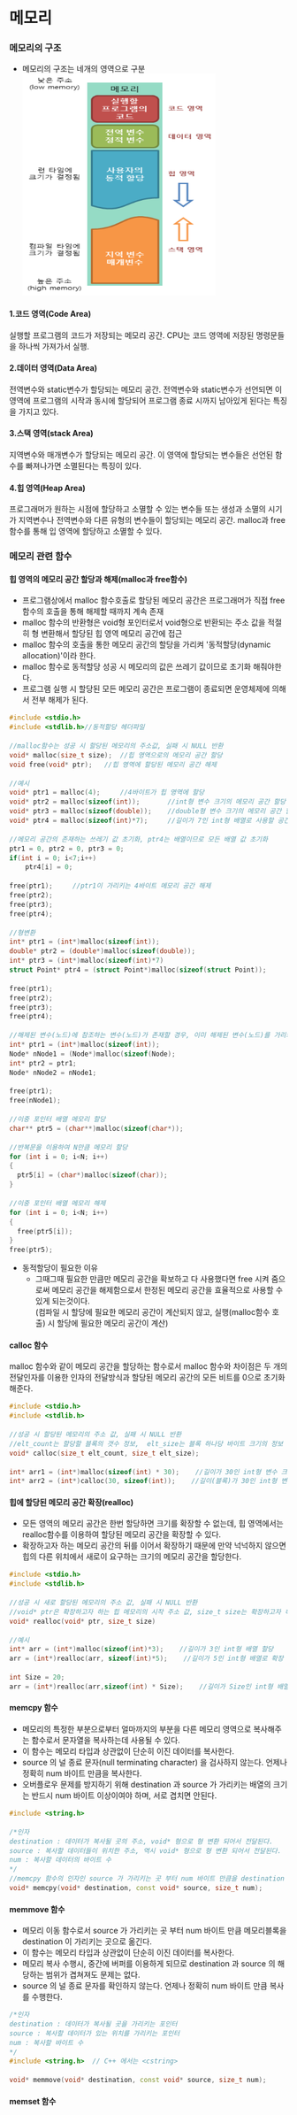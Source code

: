 메모리
===
### 메모리의 구조
* 메모리의 구조는 네개의 영역으로 구분<br/>
<img src="https://github.com/YouAndMeToo3323/TIL/blob/main/C/image/%EB%A9%94%EB%AA%A8%EB%A6%AC_%EA%B5%AC%EC%A1%B0.png" width="350px" height="400px" title="메모리 구조"></img>


#### 1.코드 영역(Code Area)
실행할 프로그램의 코드가 저장되는 메모리 공간. CPU는 코드 영역에 저장된 명령문들을 하나씩 가져가서 실행.

#### 2.데이터 영역(Data Area)
전역변수와 static변수가 할당되는 메모리 공간. 전역변수와 static변수가 선언되면 이 영역에 프로그램의 시작과 동시에 할당되어 프로그램 종료 시까지 남아있게 된다는 특징을 가지고 있다.

#### 3.스택 영역(stack Area)
지역변수와 매개변수가 할당되는 메모리 공간. 이 영역에 할당되는 변수들은 선언된 함수를 빠져나가면 소멸된다는 특징이 있다.

#### 4.힙 영역(Heap Area)
프로그래머가 원하는 시점에 할당하고 소멸할 수 있는 변수들 또는 생성과 소멸의 시기가 지역변수나 전역변수와 다른 유형의 변수들이 할당되는 메모리 공간. malloc과 free함수를 통해 입 영역에 할당하고 소멸할 수 있다.

### 메모리 관련 함수

#### 힙 영역의 메모리 공간 할당과 해제(malloc과 free함수)
* 프로그램상에서 malloc 함수호출로 할당된 메모리 공간은 프로그래머가 직접 free 함수의 호출을 통해 해제할 때까지 계속 존재
* malloc 함수의 반환형은 void형 포인터로서 void형으로 반환되는 주소 값을 적절히 형 변환해서 할당된 힙 영역 메모리 공간에 접근
* malloc 함수의 호출을 통한 메모리 공간의 할당을 가리켜 '동적할당(dynamic allocation)'이라 한다.
* malloc 함수로 동적할당 성공 시 메모리의 값은 쓰레기 값이므로 초기화 해줘야한다.
* 프로그램 실행 시 할당된 모든 메모리 공간은 프로그램이 종료되면 운영체제에 의해서 전부 해제가 된다.
    
```cpp
#include <stdio.h>
#include <stdlib.h>//동적할당 헤더파일

//malloc함수는 성공 시 할당된 메모리의 주소값, 실패 시 NULL 반환
void* malloc(size_t size);	//힙 영역으로의 메모리 공간 할당
void free(void* ptr);	//힙 영역에 할당된 메모리 공간 해제

//예시
void* ptr1 = malloc(4);		//4바이트가 힙 영역에 할당
void* ptr2 = malloc(sizeof(int));		//int형 변수 크기의 메모리 공간 할당
void* ptr3 = malloc(sizeof(double));	//double형 변수 크기의 메모리 공간 할당
void* ptr4 = malloc(sizeof(int)*7);		//길이가 7인 int형 배열로 사용할 공간 마련

//메모리 공간의 존재하는 쓰레기 값 초기화, ptr4는 배열이므로 모든 배열 값 초기화
ptr1 = 0, ptr2 = 0, ptr3 = 0; 
if(int i = 0; i<7;i++)
    ptr4[i] = 0;

free(ptr1);		//ptr1이 가리키는 4바이트 메모리 공간 해제
free(ptr2);
free(ptr3);
free(ptr4);

//형변환
int* ptr1 = (int*)malloc(sizeof(int));
double* ptr2 = (double*)malloc(sizeof(double));
int* ptr3 = (int*)malloc(sizeof(int)*7)
struct Point* ptr4 = (struct Point*)malloc(sizeof(struct Point));

free(ptr1);
free(ptr2);
free(ptr3);
free(ptr4);

//해제된 변수(노드)에 참조하는 변수(노드)가 존재할 경우, 이미 해제된 변수(노드)를 가리키므로 별도로 해제할 필요는 없다.
int* ptr1 = (int*)malloc(sizeof(int));
Node* nNode1 = (Node*)malloc(sizeof(Node);
int* ptr2 = ptr1;
Node* nNode2 = nNode1;

free(ptr1);
free(nNode1);

//이중 포인터 배열 메모리 할당
char** ptr5 = (char**)malloc(sizeof(char*));

//반복문을 이용하여 N만큼 메모리 할당
for (int i = 0; i<N; i++)
{
  ptr5[i] = (char*)malloc(sizeof(char));
}

//이중 포인터 배열 메모리 해제
for (int i = 0; i<N; i++)
{
  free(ptr5[i]);
}
free(ptr5);
```

* 동적할당이 필요한 이유
  * 그때그때 필요한 만큼만 메모리 공간을 확보하고 다 사용했다면 free 시켜 줌으로써 메모리 공간을 해제함으로서 한정된 메모리 공간을 효율적으로 사용할 수 있게 되는것이다.<br/>(컴파일 시 할당에 필요한 메모리 공간이 계산되지 않고, 실행(malloc함수 호출) 시 할당에 필요한 메모리 공간이 계산)

#### calloc 함수
malloc 함수와 같이 메모리 공간을 할당하는 함수로서 malloc 함수와 차이점은 두 개의 전달인자를 이용한 인자의 전달방식과 할당된 메모리 공간의 모든 비트를 0으로 초기화해준다.

```cpp
#include <stdio.h>
#include <stdlib.h>

//성공 시 할당된 메모리의 주소 값, 실패 시 NULL 반환
//elt_count는 할당할 블록의 갯수 정보,  elt_size는 블록 하나당 바이트 크기의 정보
void* calloc(size_t elt_count, size_t elt_size);

int* arr1 = (int*)malloc(sizeof(int) * 30);    //길이가 30인 int형 변수 크기(4바이트)의 메모리 공간 할당
int* arr2 = (int*)calloc(30, sizeof(int));    //길이(블록)가 30인 int형 변수 크기(4바이트)의 메모리 공간 할당
```

#### 힙에 할당된 메모리 공간 확장(realloc)
* 모든 영역의 메모리 공간은 한번 할당하면 크기를 확장할 수 없는데, 힙 영역에서는 realloc함수를 이용하여 할당된 메모리 공간을 확장할 수 있다.
* 확장하고자 하는 메모리 공간의 뒤를 이어서 확장하기 때문에 만약 넉넉하지 않으면 힙의 다른 위치에서 새로이 요구하는 크기의 메모리 공간을 할당한다.

```cpp
#include <stdio.h>
#include <stdlib.h>

//성공 시 새로 할당된 메모리의 주소 값, 실패 시 NULL 반환
//void* ptr은 확장하고자 하는 힙 메모리의 시작 주소 값, size_t size는 확장하고자 하는 메모리의 전체 크기
void* realloc(void* ptr, size_t size)

//예시
int* arr = (int*)malloc(sizeof(int)*3);    //길이가 3인 int형 배열 할당
arr = (int*)realloc(arr, sizeof(int)*5);    //길이가 5인 int형 배열로 확장

int Size = 20;
arr = (int*)realloc(arr,sizeof(int) * Size);    //길이가 Size인 int형 배열로 확장
```

#### memcpy 함수
* 메모리의 특정한 부분으로부터 얼마까지의 부분을 다른 메모리 영역으로 복사해주는 함수로서 문자열을 복사하는데 사용될 수 있다.
* 이 함수는 메모리 타입과 상관없이 단순히 이진 데이터를 복사한다.
* source 의 널 종료 문자(null terminating character) 을 검사하지 않는다. 언제나 정확히 num 바이트 만큼을 복사한다.
* 오버플로우 문제를 방지하기 위해 destination 과 source 가 가리키는 배열의 크기는 반드시 num 바이트 이상이여야 하며, 서로 겹치면 안된다.
```cpp
#include <string.h>

/*인자
destination : 데이터가 복사될 곳의 주소, void* 형으로 형 변환 되어서 전달된다.
source : 복사할 데이터들이 위치한 주소, 역시 void* 형으로 형 변환 되어서 전달된다.
num : 복사할 데이터의 바이트 수
*/
//memcpy 함수의 인자인 source 가 가리키는 곳 부터 num 바이트 만큼을 destination 이 가리키는 곳에 복사한다.
void* memcpy(void* destination, const void* source, size_t num);


```

#### memmove 함수
* 메모리 이동 함수로서 source 가 가리키는 곳 부터 num 바이트 만큼 메모리블록을 destination 이 가리키는 곳으로 옮긴다.
* 이 함수는 메모리 타입과 상관없이 단순히 이진 데이터를 복사한다.
* 메모리 복사 수행시, 중간에 버퍼를 이용하게 되므로 destination 과 source 의 해당하는 범위가 겹쳐져도 문제는 없다.
* source 의 널 종료 문자를 확인하지 않는다. 언제나 정확히 num 바이트 만큼 복사를 수행한다.

```cpp
/*인자
destination : 데이터가 복사될 곳을 가리키는 포인터
source : 복사할 데이터가 있는 위치를 가리키는 포인터
num : 복사할 바이트 수
*/
#include <string.h>  // C++ 에서는 <cstring>

void* memmove(void* destination, const void* source, size_t num);
```

#### memset 함수





